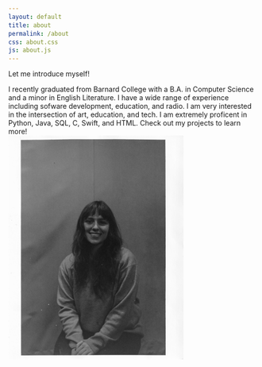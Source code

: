 ```yaml
---
layout: default
title: about
permalink: /about
css: about.css
js: about.js
---
```


<body>
<div class="container-fluid">
        <div class="row">
        <div class="col-6">
                <div id = "about-text">
                <p id = heading> Let me introduce myself!</p>
                    I recently graduated from Barnard College with a B.A. in Computer Science and a minor in English Literature. I have a wide range of experience including sofware development, education, and radio. I am very interested in the intersection of art, education, and tech. I am extremely proficent in Python, Java, SQL, C, Swift, and HTML. Check out my projects to learn more!
                </div>
            </div>
            <div class="col-6" >
                <div id = "portrait" >
                    <img src="images/portrait.JPEG" width="70%" >
                </div>
            </div>
        </div>
    </div>




</body>

